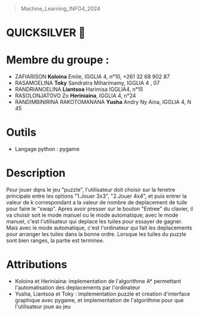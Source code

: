> Machine_Learning_INFO4_2024
# QUICKSILVER 🤖
# Membre du groupe :

  * ZAFIARISON **Koloina** Emile, IGGLIA 4, n°10, +261 32 68 902 87
  * RASAMOELINA **Toky** Sandratra Miharimamy, IGGLIA 4 , 07
  * RANDRIANOELINA **Liantsoa** Harimisa IGGLIA4, n°15
  * RASOLONJATOVO Zo **Heriniaina**, IGGLIA 4, n°24
  * RANDIMBINIRINA RAKOTOMANANA **Yusha** Andry Ny Aina, IGGLIA 4, N 45

# Outils
  * Langage python : pygame

# Description
  Pour jouer dqns le jeu "puzzle", l'utilisateur doit choisir sur la fenetre principale entre les options "1.Jouer 3x3", "2.Jouer 4x4", et puis entrer la valeur de k correspondant a la valeur de nombre de deplacement de tuile pour faire le "swap". Apres avoir presser sur le bouton "Entree" du clavier, il va choisir soit le mode manuel ou le mode automatique; avec le mode manuel, c'est l'utilisateur qui deplace les tuiles pour essayer de gagner. Mais avec le mode automatique, c'est l'ordinateur qui fait les deplacements pour arranger les tuiles dans la bonne ordre. Lorsque les tuiles du puzzle sont bien ranges, la partie est terminee.         

# Attributions
  * Koloina et Heriniaina: implementation de l'algorithme A* permettant l'automatisation des deplacements par l'ordinateur
  * Yusha, Liantsoa et Toky :  implementation puzzle et creation d'interface graphique avec pygame, et implementation de l'algorithme pour que l'utilisateur joue au jeu  
